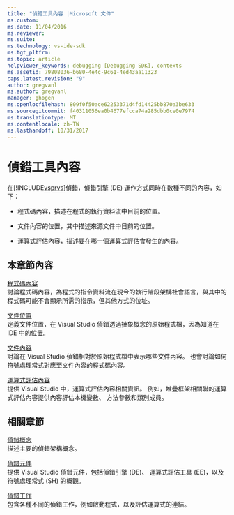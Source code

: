 ```yaml
---
title: "偵錯工具內容 |Microsoft 文件"
ms.custom: 
ms.date: 11/04/2016
ms.reviewer: 
ms.suite: 
ms.technology: vs-ide-sdk
ms.tgt_pltfrm: 
ms.topic: article
helpviewer_keywords: debugging [Debugging SDK], contexts
ms.assetid: 79808036-b680-4e4c-9c61-4ed43aa11323
caps.latest.revision: "9"
author: gregvanl
ms.author: gregvanl
manager: ghogen
ms.openlocfilehash: 809f0f50ace62253371d4fd14425bb870a3be633
ms.sourcegitcommit: f40311056ea0b4677efcca74a285dbb0ce0e7974
ms.translationtype: MT
ms.contentlocale: zh-TW
ms.lasthandoff: 10/31/2017
---
```

# <a name="debugger-contexts"></a>偵錯工具內容
在[!INCLUDE[vsprvs](../../code-quality/includes/vsprvs_md.md)]偵錯，偵錯引擎 (DE) 運作方式同時在數種不同的內容，如下：  
  
-   程式碼內容，描述在程式的執行資料流中目前的位置。  
  
-   文件內容的位置，其中描述來源文件中目前的位置。  
  
-   運算式評估內容，描述要在哪一個運算式評估會發生的內容。  
  
## <a name="in-this-section"></a>本章節內容  
 [程式碼內容](../../extensibility/debugger/code-context.md)  
 討論程式碼內容，為程式的指令資料流在現今的執行階段架構社會語言，與其中的程式碼可能不會顯示所需的指示，但其他方式的位址。  
  
 [文件位置](../../extensibility/debugger/document-position.md)  
 定義文件位置，在 Visual Studio 偵錯透過抽象概念的原始程式檔，因為知道在 IDE 中的位置。  
  
 [文件內容](../../extensibility/debugger/document-context.md)  
 討論在 Visual Studio 偵錯相對於原始程式檔中表示哪些文件內容。 也會討論如何符號處理常式對應至文件內容的程式碼內容。  
  
 [運算式評估內容](../../extensibility/debugger/expression-evaluation-context.md)  
 提供 Visual Studio 中，運算式評估內容相關資訊。 例如，堆疊框架相關聯的運算式評估內容提供內容評估本機變數、 方法參數和類別成員。  
  
## <a name="related-sections"></a>相關章節  
 [偵錯概念](../../extensibility/debugger/debugger-concepts.md)  
 描述主要的偵錯架構概念。  
  
 [偵錯元件](../../extensibility/debugger/debugger-components.md)  
 提供 Visual Studio 偵錯元件，包括偵錯引擎 (DE)、 運算式評估工具 (EE)，以及符號處理常式 (SH) 的概觀。  
  
 [偵錯工作](../../extensibility/debugger/debugging-tasks.md)  
 包含各種不同的偵錯工作，例如啟動程式，以及評估運算式的連結。